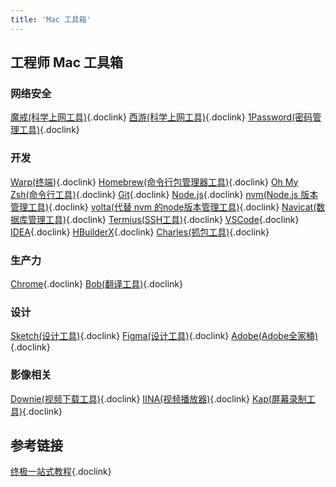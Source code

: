 ```yaml
---
title: 'Mac 工具箱'
---
```


## 工程师 Mac 工具箱

### 网络安全

[魔戒(科学上网工具)](https://mojie.app/dashboard){.doclink}
[西游(科学上网工具)](https://sunwk.fun/i/){.doclink}
[1Password(密码管理工具)](https://1password.com/){.doclink}

### 开发

[Warp(终端)](https://www.warp.dev/){.doclink}
[Homebrew(命令行包管理器工具)](https://brew.sh/){.doclink}
[Oh My Zsh(命令行工具)](https://ohmyz.sh/){.doclink}
[Git](https://git-scm.com/){.doclink}
[Node.js](https://nodejs.org/){.doclink}
[nvm(Node.js 版本管理工具)](https://github.com/nvm-sh/nvm){.doclink}
[volta(代替 nvm 的node版本管理工具)](https://github.com/volta-cli/volta){.doclink}
[Navicat(数据库管理工具)](https://www.navicat.com.cn/){.doclink}
[Termius(SSH工具)](https://termius.com/){.doclink}
[VSCode](https://code.visualstudio.com/){.doclink}
[IDEA](https://www.jetbrains.com/idea/){.doclink}
[HBuilderX](https://www.dcloud.io/hbuilderx.html){.doclink}
[Charles(抓包工具)](https://www.charlesproxy.com/){.doclink}

### 生产力

[Chrome](https://www.google.com/chrome/){.doclink}
[Bob(翻译工具)](https://github.com/ripperhe/Bob){.doclink}

### 设计

[Sketch(设计工具)](https://www.sketch.com/){.doclink}
[Figma(设计工具)](https://www.figma.com/){.doclink}
[Adobe(Adobe全家桶)](https://www.superso.top/Adobe/){.doclink}

### 影像相关

[Downie(视频下载工具)](https://software.charliemonroe.net/downie/){.doclink}
[IINA(视频播放器)](https://iina.io/){.doclink}
[Kap(屏幕录制工具)](https://getkap.co/){.doclink}

## 参考链接

[终极一站式教程](https://44maker.github.io/wiki/Mac/index.html){.doclink}

